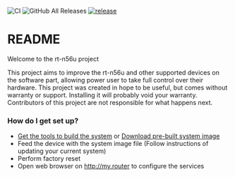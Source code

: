 ![CI](https://github.com/hntgl/rt-n56u/workflows/CI/badge.svg)
![GitHub All Releases](https://img.shields.io/github/downloads/hntgl/rt-n56u/total)
[![release](https://img.shields.io/github/release/hntgl/rt-n56u.svg)](https://github.com/hntgl/rt-n56u/releases)

# README #

Welcome to the rt-n56u project

This project aims to improve the rt-n56u and other supported devices on the software part, allowing power user to take full control over their hardware.
This project was created in hope to be useful, but comes without warranty or support. Installing it will probably void your warranty. 
Contributors of this project are not responsible for what happens next.

### How do I get set up? ###

* [Get the tools to build the system](https://bitbucket.org/padavan/rt-n56u/wiki/EN/HowToMakeFirmware) or [Download pre-built system image](https://bitbucket.org/padavan/rt-n56u/downloads)
* Feed the device with the system image file (Follow instructions of updating your current system)
* Perform factory reset
* Open web browser on http://my.router to configure the services

